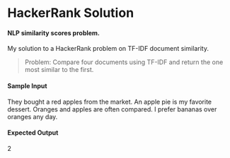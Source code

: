 # HackerRank Solution
#### NLP similarity scores problem.

My solution to a HackerRank problem on TF-IDF document similarity.


> Problem: Compare four documents using TF-IDF and return the one most similar to the first.


#### Sample Input
They bought a red apples from the market.
An apple pie is my favorite dessert.
Oranges and apples are often compared.
I prefer bananas over oranges any day.

#### Expected Output
2


